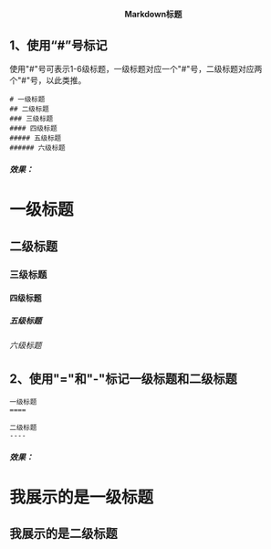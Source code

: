 #### <center>Markdown标题</center>
## 1、使用“#”号标记<br/>
使用"#"号可表示1-6级标题，一级标题对应一个"#"号，二级标题对应两个"#"号，以此类推。
```
# 一级标题
## 二级标题
### 三级标题
#### 四级标题
##### 五级标题
###### 六级标题
```
##### 效果：<br/>
# 一级标题
## 二级标题
### 三级标题
#### 四级标题
##### 五级标题
###### 六级标题

## 2、使用"="和"-"标记一级标题和二级标题
```
一级标题
====

二级标题
----
```
##### 效果：<br/>
我展示的是一级标题
=
我展示的是二级标题
-